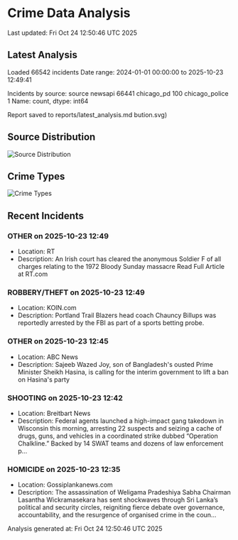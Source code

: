 # Crime Data Analysis
Last updated: Fri Oct 24 12:50:46 UTC 2025

## Latest Analysis

Loaded 66542 incidents
Date range: 2024-01-01 00:00:00 to 2025-10-23 12:49:41

Incidents by source:
source
newsapi           66441
chicago_pd          100
chicago_police        1
Name: count, dtype: int64

Report saved to reports/latest_analysis.md
bution.svg)

## Source Distribution
![Source Distribution](images/source_distribution.svg)

## Crime Types
![Crime Types](images/crime_types.svg)

## Recent Incidents

### OTHER on 2025-10-23 12:49
- Location: RT
- Description: An Irish court has cleared the anonymous Soldier F of all charges relating to the 1972 Bloody Sunday massacre Read Full Article at RT.com


### ROBBERY/THEFT on 2025-10-23 12:49
- Location: KOIN.com
- Description: Portland Trail Blazers head coach Chauncy Billups was reportedly arrested by the FBI as part of a sports betting probe.


### OTHER on 2025-10-23 12:45
- Location: ABC News
- Description: Sajeeb Wazed Joy, son of Bangladesh's ousted Prime Minister Sheikh Hasina, is calling for the interim government to lift a ban on Hasina's party


### SHOOTING on 2025-10-23 12:42
- Location: Breitbart News
- Description: Federal agents launched a high-impact gang takedown in Wisconsin this morning, arresting 22 suspects and seizing a cache of drugs, guns, and vehicles in a coordinated strike dubbed “Operation Chalkline.” Backed by 14 SWAT teams and dozens of law enforcement p…


### HOMICIDE on 2025-10-23 12:35
- Location: Gossiplankanews.com
- Description: The assassination of Weligama Pradeshiya Sabha Chairman Lasantha Wickramasekara has sent shockwaves through Sri Lanka’s political and security circles, reigniting fierce debate over governance, accountability, and the resurgence of organised crime in the coun…

Analysis generated at: Fri Oct 24 12:50:46 UTC 2025
